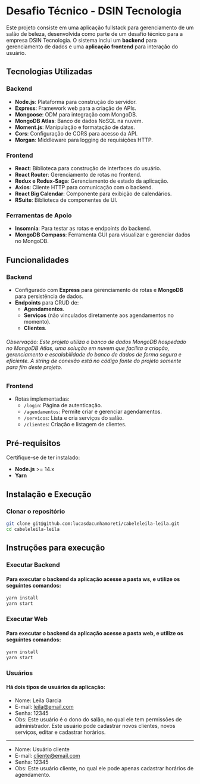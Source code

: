 # Desafio Técnico - DSIN Tecnologia

Este projeto consiste em uma aplicação fullstack para gerenciamento de um salão de beleza, desenvolvida como parte de um desafio técnico para a empresa DSIN Tecnologia. O sistema inclui um **backend** para gerenciamento de dados e uma **aplicação frontend** para interação do usuário.

## Tecnologias Utilizadas

### Backend

- **Node.js**: Plataforma para construção do servidor.
- **Express**: Framework web para a criação de APIs.
- **Mongoose**: ODM para integração com MongoDB.
- **MongoDB Atlas**: Banco de dados NoSQL na nuvem.
- **Moment.js**: Manipulação e formatação de datas.
- **Cors**: Configuração de CORS para acesso da API.
- **Morgan**: Middleware para logging de requisições HTTP.

### Frontend

- **React**: Biblioteca para construção de interfaces do usuário.
- **React Router**: Gerenciamento de rotas no frontend.
- **Redux e Redux-Saga**: Gerenciamento de estado da aplicação.
- **Axios**: Cliente HTTP para comunicação com o backend.
- **React Big Calendar**: Componente para exibição de calendários.
- **RSuite**: Biblioteca de componentes de UI.

### Ferramentas de Apoio

- **Insomnia**: Para testar as rotas e endpoints do backend.
- **MongoDB Compass**: Ferramenta GUI para visualizar e gerenciar dados no MongoDB.

## Funcionalidades

### Backend

- Configurado com **Express** para gerenciamento de rotas e **MongoDB** para persistência de dados.
- **Endpoints** para CRUD de:
  - **Agendamentos**.
  - **Serviços** (não vinculados diretamente aos agendamentos no momento).
  - **Clientes**.

###### Observação: Este projeto utiliza o banco de dados MongoDB hospedado no MongoDB Atlas, uma solução em nuvem que facilita a criação, gerenciamento e escalabilidade do banco de dados de forma segura e eficiente. A string de conexão está no código fonte do projeto somente para fim deste projeto.

### Frontend

- Rotas implementadas:
  - `/login`: Página de autenticação.
  - `/agendamentos`: Permite criar e gerenciar agendamentos.
  - `/servicos`: Lista e cria serviços do salão.
  - `/clientes`: Criação e listagem de clientes.

## Pré-requisitos

Certifique-se de ter instalado:

- **Node.js** >= 14.x
- **Yarn**

## Instalação e Execução

### Clonar o repositório

```bash
git clone git@github.com:lucasdacunhamoreti/cabeleleila-leila.git
cd cabeleleila-leila
```

## Instruções para execução

### Executar Backend

#### Para executar o backend da aplicação acesse a pasta ws, e utilize os seguintes comandos:

```bash
yarn install
yarn start
```

### Executar Web

#### Para executar o backend da aplicação acesse a pasta web, e utilize os seguintes comandos:

```bash
yarn install
yarn start
```

### Usuários

#### Há dois tipos de usuários da aplicação:

- Nome: Leila Garcia
- E-mail: leila@email.com
- Senha: 12345
- Obs: Este usuário é o dono do salão, no qual ele tem permissões de administrador. Este usuário pode cadastrar novos clientes, novos serviços, editar e cadastrar horários.

---

- Nome: Usuário cliente
- E-mail: cliente@email.com
- Senha: 12345
- Obs: Este usuário cliente, no qual ele pode apenas cadastrar horários de agendamento.
